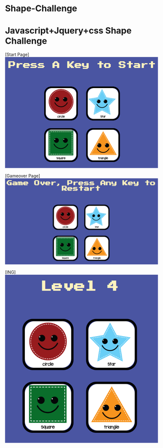 # Shape-Challenge
# Javascript+Jquery+css Shape Challenge


[Start Page]
![Start Image](homepage.png)

[Gameover Page]
![Gameover Image](gameover.png)

[ING]
![ING Image](proc.png)
